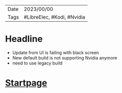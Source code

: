 |   |   |
|---|---|
|Date| 2023/00/00|
|Tags| #LibreElec, #Kodi, #Nvidia|

# Headline
- Update from UI is failing with black screen
- New default build is not supporting Nvidia anymore
- need to use legacy build

# [Startpage](/)
